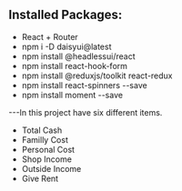## Installed Packages:
* React + Router
* npm i -D daisyui@latest
* npm install @headlessui/react
* npm install react-hook-form
* npm install @reduxjs/toolkit react-redux
* npm install react-spinners --save
* npm install moment --save 


---In this project have six different items.
* Total Cash
* Familly Cost
* Personal Cost
* Shop Income
* Outside Income
* Give Rent